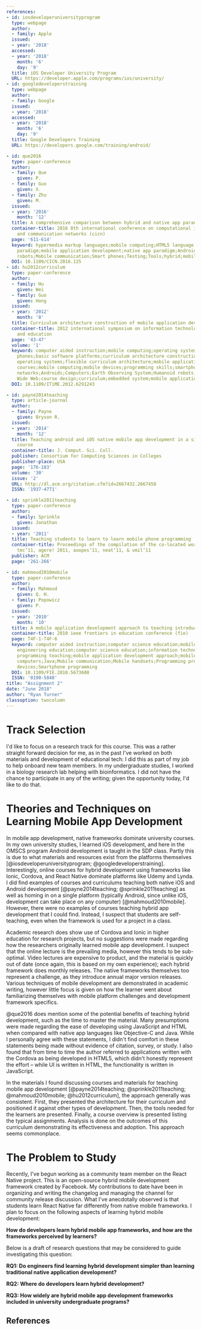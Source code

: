 ```yaml
---
references:
- id: iosdeveloperuniversityprogram
  type: webpage
  author:
  - family: Apple
  issued:
  - year: '2018'
  accessed:
  - year: '2018'
    month: '6'
    day: '9'
  title: iOS Developer University Program
  URL: https://developer.apple.com/programs/ios/university/
- id: googledeveloperstraining
  type: webpage
  author:
  - family: Google
  issued:
  - year: '2018'
  accessed:
  - year: '2018'
    month: '6'
    day: '9'
  title: Google Developers Training
  URL: https://developers.google.com/training/android/

- id: que2016
  type: paper-conference
  author:
  - family: Que
    given: P.
  - family: Guo
    given: X.
  - family: Zhu
    given: M.
  issued:
  - year: '2016'
    month: '12'
  title: A comprehensive comparison between hybrid and native app paradigms
  container-title: 2016 8th international conference on computational intelligence
    and communication networks (cicn)
  page: '611-614'
  keyword: hypermedia markup languages;mobile computing;HTML5 language;hybrid app
    paradigm;mobile application development;native app paradigm;Androids;Hardware;Humanoid
    robots;Mobile communication;Smart phones;Testing;Tools;hybrid;mobile app paradigm;native;performance
  DOI: 10.1109/CICN.2016.125
- id: hu2012curriculum
  type: paper-conference
  author:
  - family: Hu
    given: Wei
  - family: Guo
    given: Hong
  issued:
  - year: '2012'
    month: '8'
  title: Curriculum architecture construction of mobile application development
  container-title: 2012 international symposium on information technologies in medicine
    and education
  page: '43-47'
  volume: '1'
  keyword: computer aided instruction;mobile computing;operating systems (computers);smart
    phones;basic software platforms;curriculum architecture construction;embedded
    operating systems;flexible curriculum architecture;mobile application development
    courses;mobile computing;mobile devices;programming skills;smartphone devices;wireless
    networks;Androids;Computers;Earth Observing System;Humanoid robots;Mobile communication;Training;World
    Wide Web;course design;curriculum;embedded system;mobile application development
  DOI: 10.1109/ITiME.2012.6291243

- id: payne2014teaching
  type: article-journal
  author:
  - family: Payne
    given: Bryson R.
  issued:
  - year: '2014'
    month: '12'
  title: Teaching android and iOS native mobile app development in a single semester
    course
  container-title: J. Comput. Sci. Coll.
  publisher: Consortium for Computing Sciences in Colleges
  publisher-place: USA
  page: '176-183'
  volume: '30'
  issue: '2'
  URL: http://dl.acm.org/citation.cfm?id=2667432.2667458
  ISSN: '1937-4771'

- id: sprinkle2011teaching
  type: paper-conference
  author:
  - family: Sprinkle
    given: Jonathan
  issued:
  - year: '2011'
  title: Teaching students to learn to learn mobile phone programming
  container-title: Proceedings of the compilation of the co-located workshops on dsm’11,
    tmc’11, agere! 2011, aoopes’11, neat’11, & vmil’11
  publisher: ACM
  page: '261-266'

- id: mahmoud2010mobile
  type: paper-conference
  author:
  - family: Mahmoud
    given: Q. H.
  - family: Popowicz
    given: P.
  issued:
  - year: '2010'
    month: '10'
  title: A mobile application development approach to teaching introductory programming
  container-title: 2010 ieee frontiers in education conference (fie)
  page: T4F-1-T4F-6
  keyword: computer aided instruction;computer science education;mobile computing;computer
    engineering education;computer science education;information technology education;introductory
    programming teaching;mobile application development approach;mobile devices;smartphones;Education;Handheld
    computers;Java;Mobile communication;Mobile handsets;Programming profession;CS1;Mobile
    devices;Smartphone programming
  DOI: 10.1109/FIE.2010.5673608
  ISSN: '0190-5848'
title: "Assignment 2"
date: "June 2018"
author: "Ryan Turner"
classoption: twocolumn
---
```


# Track Selection

I'd like to focus on a research track for this course. This was a rather straight forward decision for me, as in the past I've worked on both materials and development of educational tech: I did this as part of my job to help onboard new team members. In my undergraduate studies, I worked in a biology research lab helping with bioinformatics. I did not have the chance to participate in any of the writing; given the opportunity today, I'd like to do that.

# Theories and Techniques on Learning Mobile App Development

In mobile app development, native frameworks dominate university courses. In my own university studies, I learned iOS development, and here in the OMSCS program Android development is taught in the SDP class. Partly this is due to what materials and resources exist from the platforms themselves [@iosdeveloperuniversityprogram; @googledeveloperstraining]. Interestingly, online courses for hybrid development using frameworks like Ionic, Cordova, and React Native dominate platforms like Udemy and Lynda. I did find examples of courses and curriculums teaching both native iOS and Android development [@payne2014teaching; @sprinkle2011teaching] as well as homing in on a single platform (typically Android, since unlike iOS, development can take place on any computer) [@mahmoud2010mobile]. However, there were no examples of courses teaching hybrid app development that I could find. Instead, I suspect that students are self-teaching, even when the framework is used for a project in a class.

Academic research does show use of Cordova and Ionic in higher education for research projects, but no suggestions were made regarding how the researchers originally learned mobile app development. I suspect that the online lecture is the prevailing media, however this tends to be sub-optimal. Video lectures are expensive to product, and the material is quickly out of date (once again, this is based on my own experience); each hybrid framework does monthly releases. The native frameworks themselves too represent a challenge, as they introduce annual major version releases. Various techniques of mobile development are demonstrated in academic writing, however little focus is given on how the learner went about familiarizing themselves with mobile platform challenges and development framework specifics.

@que2016 does mention some of the potential benefits of teaching hybrid development, such as the time to master the material. Many presumptions were made regarding the ease of developing using JavaScript and HTML when compared with native app languages like Objective-C and Java. While I personally agree with these statements, I didn't find comfort in these statements being made without evidence of citation, survey, or study. I also found that from time to time the author referred to applications written with the Cordova as being developed in HTML5, which didn't honestly represent the effort – while UI is written in HTML, the functionality is written in JavaScript.

In the materials I found discussing courses and materials for teaching mobile app development [@payne2014teaching; @sprinkle2011teaching; @mahmoud2010mobile; @hu2012curriculum], the approach generally was consistent. First, they presented the architecture for their curriculum and positioned it against other types of development. Then, the tools needed for the learners are presented. Finally, a course overview is presented listing the typical assignments. Analysis is done on the outcomes of this curriculum demonstrating its effectiveness and adoption. This approach seems commonplace.

# The Problem to Study

Recently, I've begun working as a community team member on the React Native project. This is an open-source hybrid mobile development framework created by Facebook. My contributions to date have been in organizing and writing the changelog and managing the channel for community release discussion. What I've anecdotally observed is that students learn React Native far differently from native mobile frameworks. I plan to focus on the following aspects of learning hybrid mobile development:

**How do developers learn hybrid mobile app frameworks, and how are the frameworks perceived by learners?**

Below is a draft of research questions that may be considered to guide investigating this question:

**RQ1: Do engineers find learning hybrid development simpler than learning traditional native application development?**

**RQ2: Where do developers learn hybrid development?**

**RQ3: How widely are hybrid mobile app development frameworks included in university undergraduate programs?**

## References